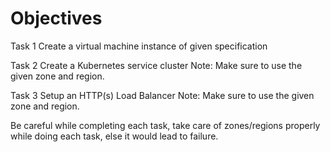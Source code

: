 # Objectives 

 

Task 1 
Create a virtual machine instance of given specification 

 

Task 2 
Create a Kubernetes service cluster 
Note: Make sure to use the given zone and region. 

 

Task 3 
Setup an HTTP(s) Load Balancer 
Note: Make sure to use the given zone and region. 


Be careful while completing each task, take care of zones/regions properly while doing each task, else it would lead to failure.
